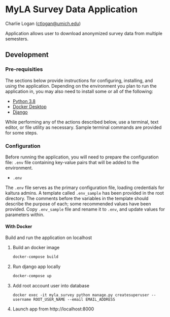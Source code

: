 # MyLA Survey Data Application

Charlie Logan (ctlogan@umich.edu)

Application allows user to download anonymized survey data from multiple semesters.

## Development

### Pre-requisities

The sections below provide instructions for configuring, installing, and using the application. Depending on the environment you plan to run the application in, you may also need to install some or all of the following:

- [Python 3.8](https://docs.python.org/3.8/)
- [Docker Desktop](https://www.docker.com/products/docker-desktop)
- [Django](https://www.djangoproject.com/)

While performing any of the actions described below, use a terminal, text editor, or file utility as necessary. Sample terminal commands are provided for some steps.

### Configuration

Before running the application, you will need to prepare the configuration file: `.env` file containing key-value pairs that will be added to the environment.

- `.env`

The `.env` file serves as the primary configuration file, loading credentials for kaltura admins. A template called `.env_sample` has been provided in the root directory. The comments before the variables in the template should describe the purpose of each; some recommended values have been provided. Copy `.env_sample` file and rename it to `.env`, and update values for parameters within.

#### With Docker

Build and run the application on localhost

1.  Build an docker image

    ```sh
    docker-compose build
    ```

2.  Run django app locally

    ```sh
    docker-compose up
    ```

3.  Add root account user into database
    ```
    docker exec -it myla_survey python manage.py createsuperuser --username ROOT_USER_NAME --email EMAIL_ADDRESS
    ```
4.  Launch app from http://localhost:8000
